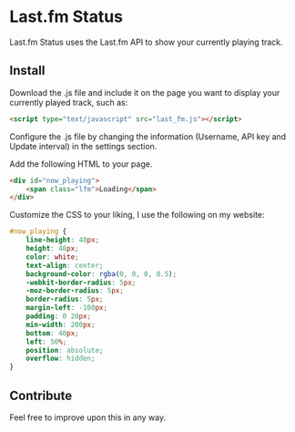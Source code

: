 # Last.fm Status

Last.fm Status uses the Last.fm API to show your currently playing track.

## Install

Download the .js file and include it on the page you want to display your currently played track, such as:
```html
<script type="text/javascript" src="last_fm.js"></script>
```

Configure the .js file by changing the information (Username, API key and Update interval) in the settings section.

Add the following HTML to your page.
```html
<div id="now_playing">
	<span class="lfm">Loading</span>
</div>
```

Customize the CSS to your liking, I use the following on my website:
```css
#now_playing {
	line-height: 48px;
	height: 48px;
	color: white;
	text-align: center;
	background-color: rgba(0, 0, 0, 0.5);
	-webkit-border-radius: 5px;
	-moz-border-radius: 5px;
	border-radius: 5px;
	margin-left: -100px;
	padding: 0 20px;
	min-width: 200px;
	bottom: 40px;
	left: 50%;
	position: absolute;
	overflow: hidden;
}
```

## Contribute

Feel free to improve upon this in any way.